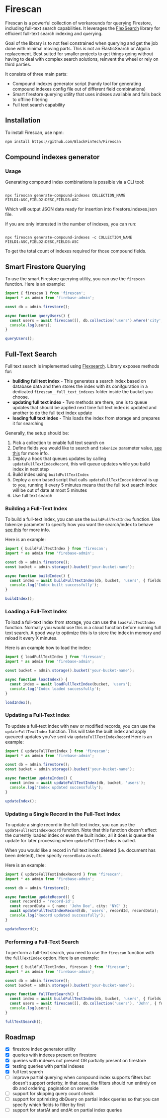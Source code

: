 # Firescan

Firescan is a powerful collection of workarounds for querying Firestore, including full-text search capabilities. It leverages the [FlexSearch](https://github.com/nextapps-de/flexsearch) library for efficient full-text search indexing and querying.

Goal of the library is to not feel constrained when querying and get the job done with minimal moving parts. This is not an ElasticSearch or Algolia replacement. Best suited for smaller projects to get things going without having to deal with complex search solutions, reinvent the wheel or rely on third parties.

It consists of three main parts:
- Compound indexes generator script (handy tool for generating compound indexes config file out of different field combinations)
- Smart firestore querying utility that uses indexes available and falls back to offline filtering
- Full text search capability

## Installation

To install Firescan, use npm:

```sh
npm install https://github.com/BlackFinTech/Firescan
```

## Compound indexes generator

### Usage

Generating compound index combinations is possible via a CLI tool:

```

npx firescan generate-compound-indexes COLLECTION_NAME FIELD1:ASC,FIELD2:DESC,FIELD3:ASC

```

Which will output JSON data ready for insertion into firestore.indexes.json file.

If you are only interested in the number of indexes, you can run:

```

npx firescan generate-compound-indexes -c COLLECTION_NAME FIELD1:ASC,FIELD2:DESC,FIELD3:ASC

```

To get the total count of indexes required for those compound fields.

## Smart Firestore Querying

To use the smart Firestore querying utility, you can use the `firescan` function. Here is an example:

```javascript
import { firescan } from 'firescan';
import * as admin from 'firebase-admin';

const db = admin.firestore();

async function queryUsers() {
  const users = await firescan([], db.collection('users').where('city', '==', 'NYC'));
  console.log(users);
}

queryUsers();
```

## Full-Text Search

Full text search is implemented using [Flexsearch](https://github.com/nextapps-de/flexsearch). Library exposes methods for:
- **building full text index** - This generates a search index based on database data and then stores the index with its conifguration in a dedicated `firescan__full_text_indexes` folder inside the bucket you choose.
- **updating full text index** - Two methods are there, one is to queue updates that should be applied next time full text index is updated and another to do the full text index update
- **loading full text index** - This loads the index from storage and prepares it for searching

Generally, the setup should be:
1. Pick a collection to enable full text search on
2. Define fields you would like to search and `tokenize` parameter value, [see this](https://github.com/nextapps-de/flexsearch?tab=readme-ov-file#tokenizer-prefix-search) for more info.
3. Deploy a hook that queues updates by calling `updateFullTextIndexRecord`, this will queue updates while you build index in next step
4. Build index using `buildFullTextIndex`
5. Deploy a cron based script that calls `updateFullTextIndex` interval is up to you, running it every 5 minutes means that the full text search index will be out of date at most 5 minutes
6. Use full text search

### Building a Full-Text Index

To build a full-text index, you can use the `buildFullTextIndex` function. Use tokenize parameter to specify how you want the search/index to behave [see this](https://github.com/nextapps-de/flexsearch?tab=readme-ov-file#tokenizer-prefix-search) for more info.

Here is an example:

```ts
import { buildFullTextIndex } from 'firescan';
import * as admin from 'firebase-admin';

const db = admin.firestore();
const bucket = admin.storage().bucket('your-bucket-name');

async function buildIndex() {
  const index = await buildFullTextIndex(db, bucket, 'users', { fields: ['name', 'city'], tokenize: 'strict' });
  console.log('Index built successfully');
}

buildIndex();
```

### Loading a Full-Text Index

To load a full-text index from storage, you can use the `loadFullTextIndex` function. Normally you would use this in a cloud function before running full text search. A good way to optimize this is to store the index in memory and reload it every X minutes.

Here is an example how to load the index:

```ts
import { loadFullTextIndex } from 'firescan';
import * as admin from 'firebase-admin';

const bucket = admin.storage().bucket('your-bucket-name');

async function loadIndex() {
  const index = await loadFullTextIndex(bucket, 'users');
  console.log('Index loaded successfully');
}

loadIndex();
```

### Updating a Full-Text Index

To update a full-text index with new or modified records, you can use the `updateFullTextIndex` function. This will take the built index and apply queueed updates you've sent via `updateFullTextIndexRecord` Here is an example:

```ts
import { updateFullTextIndex } from 'firescan';
import * as admin from 'firebase-admin';

const db = admin.firestore();
const bucket = admin.storage().bucket('your-bucket-name');

async function updateIndex() {
  const index = await updateFullTextIndex(db, bucket, 'users');
  console.log('Index updated successfully');
}

updateIndex();
```

### Updating a Single Record in the Full-Text Index

To update a single record in the full-text index, you can use the `updateFullTextIndexRecord` function. Note that this function doesn't affect the currently loaded index or even the built index, all it does is queue the update for later processing when `updateFullTextIndex` is called.

When you would like a record in full text index deleted (i.e. document has been deleted), then specify `recordData` as `null`.

Here is an example:

```ts
import { updateFullTextIndexRecord } from 'firescan';
import * as admin from 'firebase-admin';

const db = admin.firestore();

async function updateRecord() {
  const recordId = 'record-id';
  const recordData = { name: 'John Doe', city: 'NYC' };
  await updateFullTextIndexRecord(db, 'users', recordId, recordData);
  console.log('Record updated successfully');
}

updateRecord();
```

### Performing a Full-Text Search

To perform a full-text search, you need to use the `firescan` function with the `fullTextIndex` option. Here is an example:

```ts
import { buildFullTextIndex, firescan } from 'firescan';
import * as admin from 'firebase-admin';

const db = admin.firestore();
const bucket = admin.storage().bucket('your-bucket-name');

async function fullTextSearch() {
  const index = await buildFullTextIndex(db, bucket, 'users', { fields: ['name', 'city'], tokenize: 'strict' });
  const users = await firescan([], db.collection('users'), 'John', { fullTextIndex: index });
  console.log(users);
}

fullTextSearch();
```

## Roadmap

- [x] firestore index generator utility
- [x] queries with indexes present on firestore
- [x] queries with indexes not present OR partially present on firestore
- [x] testing queries with partial indexes
- [x] full text search
- [ ] improve partial querying when compound index supports filters but doesn't support orderby, in that case, the filters should run entirely on db and ordering, pagination on serverside
- [ ] support for skipping query count check
- [ ] support for optimizing dbQuery on partial index queries so that you can specify which fields to filter by first
- [ ] support for startAt and endAt on partial index queries